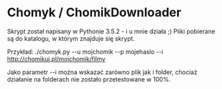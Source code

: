 # Chomyk / ChomikDownloader

Skrypt został napisany w Pythonie 3.5.2 - i u mnie działa ;)
Pliki pobierane są do katalogu, w którym znajduje się skrypt.

Przykład: ./chomyk.py --u mojchomik --p mojehaslo --i http://chomikuj.pl/mojchomik/filmy

Jako parametr --i można wskazać zarówno plik jak i folder, chociaż działanie na folderach nie zostało przetestowane w 100%.

